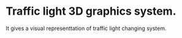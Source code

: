 # Traffic light 3D graphics system. 
It gives a visual representtation of traffic light changing system.

